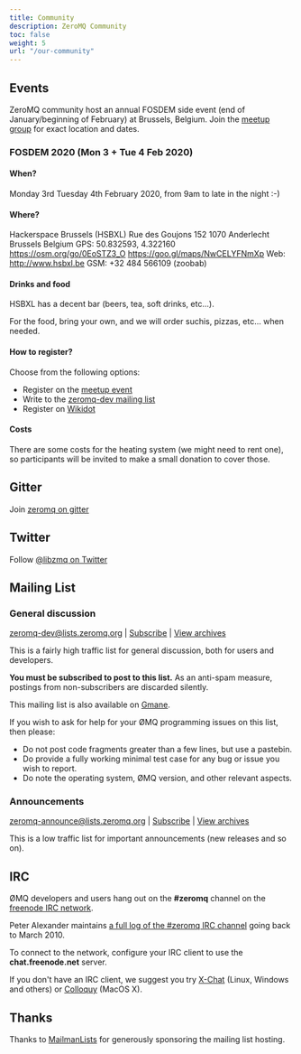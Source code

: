 ```yaml
---
title: Community
description: ZeroMQ Community
toc: false
weight: 5
url: "/our-community"
---
```


## Events

ZeroMQ community host an annual FOSDEM side event (end of January/beginning of February) at Brussels, Belgium.
Join the [meetup group](https://www.meetup.com/ZeroMQ-FOSDEM-side-event) for exact location and dates.

### FOSDEM 2020 (Mon 3 + Tue 4 Feb 2020)

#### When?

Monday 3rd Tuesday 4th February 2020, from 9am to late in the night :-)

#### Where?

Hackerspace Brussels (HSBXL)
Rue des Goujons 152
1070 Anderlecht
Brussels
Belgium
GPS: 50.832593, 4.322160 https://osm.org/go/0EoSTZ3_O https://goo.gl/maps/NwCELYFNmXp
Web: http://www.hsbxl.be
GSM: +32 484 566109 (zoobab)

#### Drinks and food

HSBXL has a decent bar (beers, tea, soft drinks, etc...).

For the food, bring your own, and we will order suchis, pizzas, etc... when needed.

#### How to register?

Choose from the following options:

* Register on the [meetup event](https://www.meetup.com/ZeroMQ-FOSDEM-side-event/events/264336737/)
* Write to the [zeromq-dev mailing list](https://lists.zeromq.org/mailman/listinfo/zeromq-dev)
* Register on [Wikidot](http://wiki.zeromq.org/event:zeromq-post-fosdem-hackaton-mon-3-tue-4-feb-2020)

#### Costs

There are some costs for the heating system (we might need to rent one), so participants will be invited to make a small donation to cover those.

## Gitter

Join [zeromq on gitter](https://gitter.im/zeromq)

## Twitter

Follow [@libzmq on Twitter](https://twitter.com/libzmq)

## Mailing List

### General discussion

zeromq-dev@lists.zeromq.org | [Subscribe](https://lists.zeromq.org/mailman/listinfo/zeromq-dev) | [View archives](https://lists.zeromq.org/pipermail/zeromq-dev)

This is a fairly high traffic list for general discussion, both for users and developers.

**You must be subscribed to post to this list.** As an anti-spam measure, postings from non-subscribers are discarded silently.

This mailing list is also available on [Gmane](http://dir.gmane.org/gmane.network.zeromq.devel).

If you wish to ask for help for your ØMQ programming issues on this list, then please:

* Do not post code fragments greater than a few lines, but use a pastebin.
* Do provide a fully working minimal test case for any bug or issue you wish to report.
* Do note the operating system, ØMQ version, and other relevant aspects.

### Announcements
zeromq-announce@lists.zeromq.org | [Subscribe](https://lists.zeromq.org/mailman/listinfo/zeromq-announce) | [View archives](https://lists.zeromq.org/pipermail/zeromq-announce)

This is a low traffic list for important announcements (new releases and so on).

## IRC

ØMQ developers and users hang out on the **#zeromq** channel on the [freenode IRC network](http://www.freenode.net/).

Peter Alexander maintains [a full log of the #zeromq IRC channel](http://travlr.github.com/zmqirclog/) going back to March 2010.

To connect to the network, configure your IRC client to use the **chat.freenode.net** server.

If you don't have an IRC client, we suggest you try [X-Chat](http://www.xchat.org/) (Linux, Windows and others) or [Colloquy](http://colloquy.info/) (MacOS X).

## Thanks
Thanks to [MailmanLists](https://www.mailmanlists.net/) for generously sponsoring the mailing list hosting.
